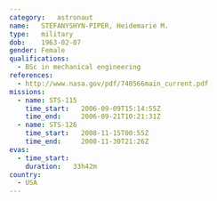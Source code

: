```yaml
---
category:	astronaut
name:	STEFANYSHYN-PIPER, Heidemarie M.
type:	military
dob:	1963-02-07
gender:	Female
qualifications:
  - BSc in mechanical engineering
references:
  - http://www.nasa.gov/pdf/740566main_current.pdf
missions:
  - name: STS-115
    time_start:   2006-09-09T15:14:55Z
    time_end:     2006-09-21T10:21:31Z
  - name: STS-126
    time_start:   2008-11-15T00:55Z
    time_end:     2008-11-30T21:26Z
evas:
  - time_start: 
    duration:   33h42m
country:
  - USA
---
```

